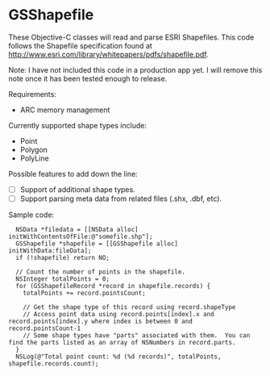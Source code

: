 GSShapefile
===========

These Objective-C classes will read and parse ESRI Shapefiles.  This code follows the Shapefile specification found at http://www.esri.com/library/whitepapers/pdfs/shapefile.pdf.

Note:  I have not included this code in a production app yet.  I will remove this note once it has been tested enough to release.

Requirements:
- ARC memory management

Currently supported shape types include:
- Point
- Polygon
- PolyLine

Possible features to add down the line:
- [ ] Support of additional shape types.
- [ ] Support parsing meta data from related files (.shx, .dbf, etc).

Sample code:
```
  NSData *filedata = [[NSData alloc] initWithContentsOfFile:@"somefile.shp"];
  GSShapefile *shapefile = [[GSShapefile alloc] initWithData:fileData];
  if (!shapefile) return NO;
	
  // Count the number of points in the shapefile.
  NSInteger totalPoints = 0;
  for (GSShapefileRecord *record in shapefile.records) {
    totalPoints += record.pointsCount;

	// Get the shape type of this record using record.shapeType
	// Access point data using record.points[index].x and record.points[index].y where index is between 0 and record.pointsCount-1
	// Some shape types have "parts" associated with them.  You can find the parts listed as an array of NSNumbers in record.parts.
  }
  NSLog(@"Total point count: %d (%d records)", totalPoints, shapefile.records.count);
```